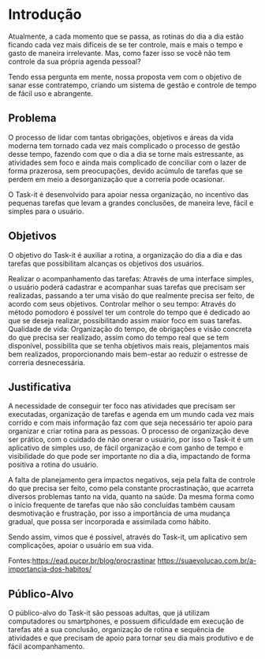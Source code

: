 # Introdução

Atualmente, a cada momento que se passa, as rotinas do dia a dia estão ficando cada vez mais difíceis de se ter controle, mais e mais o tempo e gasto de maneira irrelevante. Mas, como fazer isso se você não tem controle da sua própria agenda pessoal? 

Tendo essa pergunta em mente, nossa proposta vem com o objetivo de sanar esse contratempo, criando um sistema de gestão e controle de tempo de fácil uso e abrangente. 

 
## Problema

O processo de lidar com tantas obrigações, objetivos e áreas da vida moderna tem tornado cada vez mais complicado o processo de gestão desse tempo, fazendo com que o dia a dia se torne mais estressante, as atividades sem foco e ainda mais complicado de conciliar com o lazer de forma prazerosa, sem preocupações, devido acúmulo de tarefas que se perdem em meio a desorganização que a correria pode ocasionar. 

O Task-it é desenvolvido para apoiar nessa organização, no incentivo das pequenas tarefas que levam a grandes conclusões, de maneira leve, fácil e simples para o usuário.  

 



## Objetivos

O objetivo do Task-it é auxiliar a rotina, a organização do dia a dia e das tarefas que possibilitam alcanças os objetivos dos usuários.

Realizar o acompanhamento das tarefas: Através de uma interface simples, o usuário poderá cadastrar e acompanhar suas tarefas que precisam ser realizadas, passando a ter uma visão do que realmente precisa ser feito, de acordo com seus objetivos. 
Controlar melhor o seu tempo: Através do método pomodoro é possível ter um controle do tempo que é dedicado ao que se deseja realizar, possibilitando assim maior foco em suas tarefas.
Qualidade de vida: Organização do tempo, de obrigações e visão concreta do que precisa ser realizado, assim como do tempo real que se tem disponível, possibilita que se tenha objetivos mais reais, plejamentos mais bem realizados, proporcionando mais bem-estar ao reduzir o estresse de correria desnecessária.

## Justificativa

A necessidade de conseguir ter foco nas atividades que precisam ser executadas, organização de tarefas e agenda em um mundo cada vez mais corrido e com mais informação faz com que seja necessário ter apoio para organizar e criar rotina para as pessoas.
O processo de organização deve ser prático, com o cuidado de não onerar o usuário, por isso o Task-it é um aplicativo de simples uso, de fácil organização e com ganho de tempo e visibilidade do que pode ser importante no dia a dia, impactando de forma positiva a rotina do usuário. 

A falta de planejamento gera impactos negativos, seja pela falta de controle do que precisa ser feito, como pela constante procrastinação, que acarreta diversos problemas tanto na vida, quanto na saúde.
Da mesma forma como o início frequente de tarefas que não são concluídas também causam desmotivação e frustração, por isso a importância de uma mudança gradual, que possa ser incorporada e assimilada como hábito.

Sendo assim, vimos que é possível, através do Task-it, um aplicativo sem complicações, apoiar o usuário em sua vida.


Fontes:https://ead.pucpr.br/blog/procrastinar
       https://suaevolucao.com.br/a-importancia-dos-habitos/


## Público-Alvo

O público-alvo do Task-it são pessoas adultas, que já utilizam computadores ou smartphones, e possuem dificuldade em execução de tarefas até a sua conclusão, organização de rotina e sequência de atividades e que precisam de apoio para tornar seu dia mais produtivo e de fácil acompanhamento.

